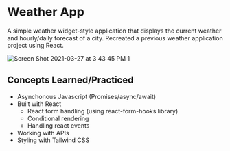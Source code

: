 # Weather App

A simple weather widget-style application that displays the current weather and hourly/daily forecast of a city. Recreated a previous weather application project using React.

![Screen Shot 2021-03-27 at 3 43 45 PM 1](https://user-images.githubusercontent.com/61437879/112736890-66fded00-8f13-11eb-8c5c-f7dc568c3f48.png)

## Concepts Learned/Practiced
* Asynchonous Javascript (Promises/async/await)
* Built with React
    * React form handling (using react-form-hooks library)
    * Conditional rendering
    * Handling react events
* Working with APIs
* Styling with Tailwind CSS